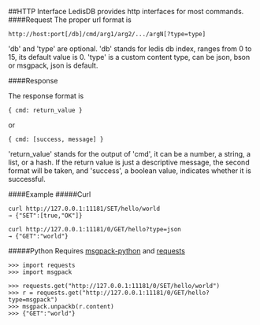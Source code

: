 ##HTTP Interface
LedisDB provides http interfaces for most commands.
####Request
The proper url format is

    http://host:port[/db]/cmd/arg1/arg2/.../argN[?type=type]

'db' and 'type' are optional. 'db' stands for ledis db index, ranges from 0 to 15, its default value is 0. 'type' is a custom content type, can be json, bson or msgpack,  json is default.


####Response

The response format is
    
    { cmd: return_value }

or

    { cmd: [success, message] }

'return_value' stands for the output of 'cmd', it can be a number, a string, a list, or a hash. If the return value  is just a descriptive message, the second format will be taken, and 'success', a boolean value,  indicates whether it is successful. 

####Example
#####Curl

    curl http://127.0.0.1:11181/SET/hello/world
    → {"SET":[true,"OK"]}

    curl http://127.0.0.1:11181/0/GET/hello?type=json
    → {"GET":"world"}

#####Python
Requires [msgpack-python](https://pypi.python.org/pypi/msgpack-python) and [requests](https://pypi.python.org/pypi/requests/)    
    
    >>> import requests
    >>> import msgpack
    
    >>> requests.get("http://127.0.0.1:11181/0/SET/hello/world")
    >>> r = requests.get("http://127.0.0.1:11181/0/GET/hello?type=msgpack")
    >>> msgpack.unpackb(r.content) 
    >>> {"GET":"world"}
    
